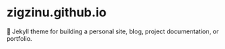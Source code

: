 # zigzinu.github.io
:triangular_ruler: Jekyll theme for building a personal site, blog, project documentation, or portfolio.

